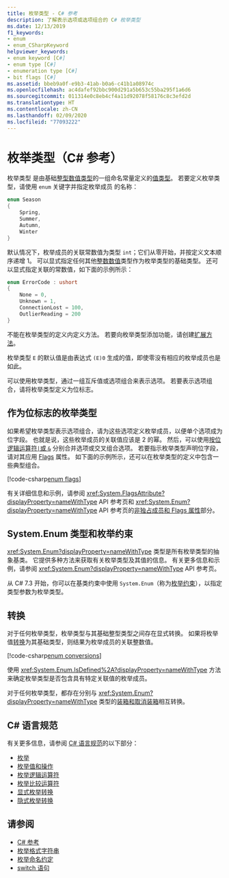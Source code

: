 ```yaml
---
title: 枚举类型 - C# 参考
description: 了解表示选项或选项组合的 C# 枚举类型
ms.date: 12/13/2019
f1_keywords:
- enum
- enum_CSharpKeyword
helpviewer_keywords:
- enum keyword [C#]
- enum type [C#]
- enumeration type [C#]
- bit flags [C#]
ms.assetid: bbeb9a0f-e9b3-41ab-b0a6-c41b1a08974c
ms.openlocfilehash: ac4dafef92bbc900d291a5b653c55ba295f1a6d6
ms.sourcegitcommit: 011314e0c8eb4cf4a11d92078f58176c8c3efd2d
ms.translationtype: HT
ms.contentlocale: zh-CN
ms.lasthandoff: 02/09/2020
ms.locfileid: "77093222"
---
```

# <a name="enumeration-types-c-reference"></a>枚举类型（C# 参考）

枚举类型   是由基础[整型数值类型](value-types.md)的一组命名常量定义的[值类型](integral-numeric-types.md)。 若要定义枚举类型，请使用 `enum` 关键字并指定枚举成员  的名称：

```csharp
enum Season
{
    Spring,
    Summer,
    Autumn,
    Winter
}
```

默认情况下，枚举成员的关联常数值为类型 `int`；它们从零开始，并按定义文本顺序递增 1。 可以显式指定任何其他[整数数值](integral-numeric-types.md)类型作为枚举类型的基础类型。 还可以显式指定关联的常数值，如下面的示例所示：

```csharp
enum ErrorCode : ushort
{
    None = 0,
    Unknown = 1,
    ConnectionLost = 100,
    OutlierReading = 200
}
```

不能在枚举类型的定义内定义方法。 若要向枚举类型添加功能，请创建[扩展方法](../../programming-guide/classes-and-structs/extension-methods.md)。

枚举类型 `E` 的默认值是由表达式 `(E)0` 生成的值，即使零没有相应的枚举成员也是如此。

可以使用枚举类型，通过一组互斥值或选项组合来表示选项。 若要表示选项组合，请将枚举类型定义为位标志。

## <a name="enumeration-types-as-bit-flags"></a>作为位标志的枚举类型

如果希望枚举类型表示选项组合，请为这些选项定义枚举成员，以便单个选项成为位字段。 也就是说，这些枚举成员的关联值应该是 2 的幂。 然后，可以使用[按位逻辑运算符`|`或 `&`](../operators/bitwise-and-shift-operators.md#enumeration-logical-operators) 分别合并选项或交叉组合选项。 若要指示枚举类型声明位字段，请对其应用 [Flags](xref:System.FlagsAttribute) 属性。 如下面的示例所示，还可以在枚举类型的定义中包含一些典型组合。

[!code-csharp[enum flags](~/samples/csharp/language-reference/builtin-types/EnumType.cs#Flags)]

有关详细信息和示例，请参阅 <xref:System.FlagsAttribute?displayProperty=nameWithType> API 参考页和 <xref:System.Enum?displayProperty=nameWithType> API 参考页的[非独占成员和 Flags 属性](/dotnet/api/system.enum#non-exclusive-members-and-the-flags-attribute)部分。

## <a name="the-systemenum-type-and-enum-constraint"></a>System.Enum 类型和枚举约束

<xref:System.Enum?displayProperty=nameWithType> 类型是所有枚举类型的抽象基类。 它提供多种方法来获取有关枚举类型及其值的信息。 有关更多信息和示例，请参阅 <xref:System.Enum?displayProperty=nameWithType> API 参考页。

从 C# 7.3 开始，你可以在基类约束中使用 `System.Enum`（称为[枚举约束](../../programming-guide/generics/constraints-on-type-parameters.md#enum-constraints)），以指定类型参数为枚举类型。

## <a name="conversions"></a>转换

对于任何枚举类型，枚举类型与其基础整型类型之间存在显式转换。 如果将枚举值[转换](../operators/type-testing-and-cast.md#cast-operator-)为其基础类型，则结果为枚举成员的关联整数值。

[!code-csharp[enum conversions](~/samples/csharp/language-reference/builtin-types/EnumType.cs#Conversions)]

使用 <xref:System.Enum.IsDefined%2A?displayProperty=nameWithType> 方法来确定枚举类型是否包含具有特定关联值的枚举成员。

对于任何枚举类型，都存在分别与 <xref:System.Enum?displayProperty=nameWithType> 类型的[装箱和取消装箱](../../programming-guide/types/boxing-and-unboxing.md)相互转换。

## <a name="c-language-specification"></a>C# 语言规范

有关更多信息，请参阅 [C# 语言规范](~/_csharplang/spec/introduction.md)的以下部分：

- [枚举](~/_csharplang/spec/enums.md)
- [枚举值和操作](~/_csharplang/spec/enums.md#enum-values-and-operations)
- [枚举逻辑运算符](~/_csharplang/spec/expressions.md#enumeration-logical-operators)
- [枚举比较运算符](~/_csharplang/spec/expressions.md#enumeration-comparison-operators)
- [显式枚举转换](~/_csharplang/spec/conversions.md#explicit-enumeration-conversions)
- [隐式枚举转换](~/_csharplang/spec/conversions.md#implicit-enumeration-conversions)

## <a name="see-also"></a>请参阅

- [C# 参考](../index.md)
- [枚举格式字符串](../../../standard/base-types/enumeration-format-strings.md)
- [枚举命名约定](../../../standard/design-guidelines/names-of-classes-structs-and-interfaces.md#naming-enumerations)
- [switch 语句](../keywords/switch.md)
